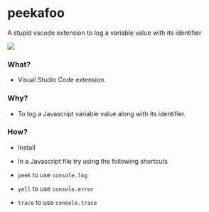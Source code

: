 # peekafoo
A stupid vscode extension to log a variable value with its identifier

![](https://media.giphy.com/media/0qDVs5CAZebRRWTpeB/giphy.gif)

### What?

- Visual Studio Code extension.

### Why?

- To log a Javascript variable value along with its identifier.

### How?

- Install

- In a Javascript file try using the following shortcuts

- `peek` to use `console.log`

- `yell` to use `console.error`

- `trace` to use `console.trace`

